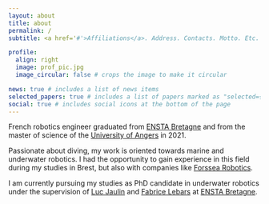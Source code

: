```yaml
---
layout: about
title: about
permalink: /
subtitle: <a href='#'>Affiliations</a>. Address. Contacts. Motto. Etc.

profile:
  align: right
  image: prof_pic.jpg
  image_circular: false # crops the image to make it circular

news: true # includes a list of news items
selected_papers: true # includes a list of papers marked as "selected={true}"
social: true # includes social icons at the bottom of the page
---
```


French robotics engineer graduated from [ENSTA Bretagne](https://ensta-bretagne.fr) and from the master of science of the [University of Angers](https://www.univ-angers.fr) in 2021.

Passionate about diving, my work is oriented towards marine and underwater robotics. I had the opportunity to gain experience in this field during my studies in Brest, but also with companies like [Forssea Robotics](https://forssea-robotics.fr/).

I am currently pursuing my studies as PhD candidate in underwater robotics under the supervision of [Luc Jaulin](https://www.ensta-bretagne.fr/jaulin/) and [Fabrice Lebars](https://www.ensta-bretagne.fr/lebars/) at [ENSTA Bretagne](https://ensta-bretagne.fr).
